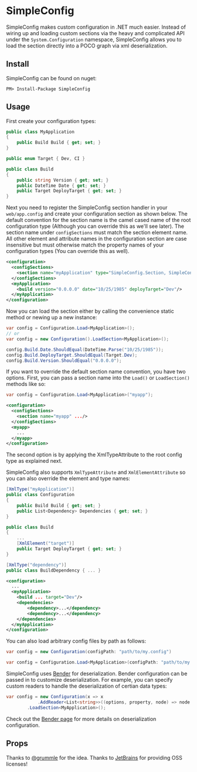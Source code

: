 SimpleConfig
=============

SimpleConfig makes custom configuration in .NET much easier. Instead of wiring up and loading custom sections via the heavy and complicated API under the `System.Configuration` namespace, SimpleConfig allows you to load the section directly into a POCO graph via xml deserialization.

Install
------------

SimpleConfig can be found on nuget:

    PM> Install-Package SimpleConfig

Usage
------------

First create your configuration types:

```csharp
public class MyApplication
{
    public Build Build { get; set; }
}

public enum Target { Dev, CI }

public class Build
{
    public string Version { get; set; }
    public DateTime Date { get; set; }
    public Target DeployTarget { get; set; }
}
```

Next you need to register the SimpleConfig section handler in your `web/app.config` and create your configuration section as shown below. The default convention for the section name is the camel cased name of the root configuration type (Although you can override this as we'll see later). The section name under `configSections` must match the section element name. All other element and attribute names in the configuration section are case insensitive but must otherwise match the property names of your configuration types (You can override this as well).

```xml
<configuration>
  <configSections>
    <section name="myApplication" type="SimpleConfig.Section, SimpleConfig"/>
  </configSections>
  <myApplication>
    <build version="0.0.0.0" date="10/25/1985" deployTarget="Dev"/>
  </myApplication>
</configuration>
```

Now you can load the section either by calling the convenience static method or newing up a new instance:

```csharp
var config = Configuration.Load<MyApplication>();
// or
var config = new Configuration().LoadSection<MyApplication>();

config.Build.Date.ShouldEqual(DateTime.Parse("10/25/1985"));
config.Build.DeployTarget.ShouldEqual(Target.Dev);
config.Build.Version.ShouldEqual("0.0.0.0");
```

If you want to override the default section name convention, you have two options. First, you can pass a section name into the `Load()` or `LoadSection()` methods like so:

```csharp
var config = Configuration.Load<MyApplication>("myapp");
```

```xml
<configuration>
  <configSections>
    <section name="myapp" .../>
  </configSections>
  <myapp>
    ...
  </myapp>
</configuration>
```

The second option is by applying the XmlTypeAttribute to the root config type as explained next.

SimpleConfig also supports `XmlTypeAttribute` and `XmlElementAttribute` so you can also override the element and type names:

```csharp
[XmlType("myApplication")]
public class Configuration
{
    public Build Build { get; set; }
    public List<Dependency> Dependencies { get; set; }
}

public class Build
{
    ...
    [XmlElement("target")]
    public Target DeployTarget { get; set; }
}

[XmlType("dependency")]
public class BuildDependency { ... }
```

```xml
<configuration>
  ...
  <myApplication>
    <build ... target="Dev"/>
    <dependencies>
        <dependency>...</dependency>
        <dependency>...</dependency>
    </dependencies>
  </myApplication>
</configuration>
```

You can also load arbitrary config files by path as follows:

```csharp
var config = new Configuration(configPath: "path/to/my.config")

var config = Configuration.Load<MyApplication>(configPath: "path/to/my.config");
```

SimpleConfig uses [Bender](/mikeobrien/Bender) for deserialization. Bender configuration can be passed in to customize deserialization. For example, you can specify custom readers to handle the deserialization of certian data types:

```csharp
var config = new Configuration(x => x
            .AddReader<List<string>>((options, property, node) => node.Value.Split(',').ToList()))
        .LoadSection<MyApplication>();
```

Check out the [Bender page](/mikeobrien/Bender) for more details on deserialization configuration.

Props
------------

Thanks to [@grummle](/grummle) for the idea. Thanks to [JetBrains](http://www.jetbrains.com/) for providing OSS licenses! 